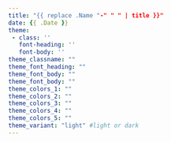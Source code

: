 ```yaml
---
title: "{{ replace .Name "-" " " | title }}"
date: {{ .Date }}
theme:
 - class: ''
   font-heading: ''
   font-body: ''
theme_classname: ""
theme_font_heading: ""
theme_font_body: ""
theme_font_body: ""
theme_colors_1: ""
theme_colors_2: ""
theme_colors_3: ""
theme_colors_4: ""
theme_colors_5: ""
theme_variant: "light" #light or dark
---
```

